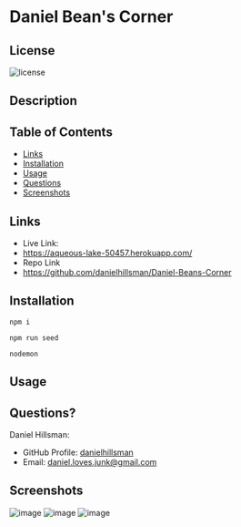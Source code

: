 # Daniel Bean's Corner

  ## License

  ![license](https://img.shields.io/static/v1?label=license&message=LABD&color=success)
  
  ## Description
  
  ## Table of Contents
  
  * [Links](#links)
  * [Installation](#installation)
  * [Usage](#usage)
  * [Questions](#questions)
  * [Screenshots](#screenshots)

  ## Links
  * Live Link:
  * https://aqueous-lake-50457.herokuapp.com/
  * Repo Link
  * https://github.com/danielhillsman/Daniel-Beans-Corner
  
  ## Installation
  ````
  npm i
  ````
  ````
  npm run seed
  ````
  ````
  nodemon
  ````
    
  ## Usage

  ## Questions?

Daniel Hillsman: 
  * GitHub Profile: [danielhillsman](https://github.com/danielhillsman)
  * Email: daniel.loves.junk@gmail.com

  ## Screenshots
![image](https://user-images.githubusercontent.com/99533951/165861076-92e49335-2214-40bd-81a4-0f1f696fbcfc.png)
![image](https://user-images.githubusercontent.com/99533951/165861090-548e809a-7553-436f-9e03-d991174bc0a0.png)
![image](https://user-images.githubusercontent.com/99533951/165861098-a59ff7d1-d0ad-433b-b38f-198a428c91e3.png)

 
